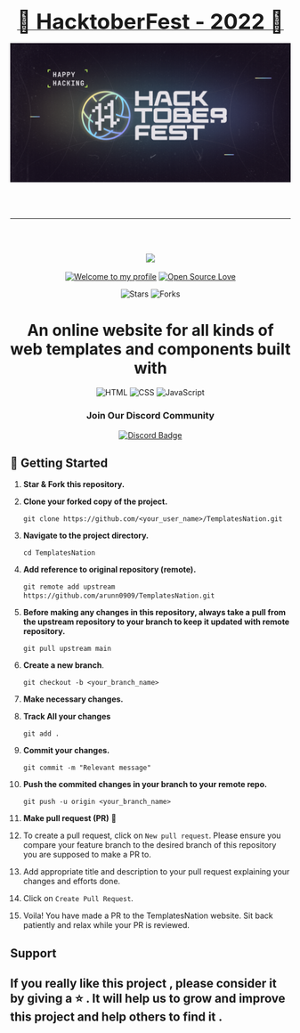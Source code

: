 
<h3 align="center">
    <a href="https://hacktoberfest.com/">
        <b style="font-size:4vw">🎊  HacktoberFest - 2022 🎉 </b>
    </a>
</h3>
<p align="center"><img src="Images/hactoberfest.png"></p>
<br>
<br>
<hr>
<br>
<br>
<!--<div align="center">
 <img src="images/readmelogo.jpeg" height=70px />
</div>-->
<p align = 'center'>
 <a href='https://arunn0909.github.io/TemplatesNation/'>
    <img src = "https://img.shields.io/badge/TemplatesNation-4B275F?style=round" width = '20%'/></a> 
</p>

<div align="center">

[![Welcome to my profile](https://img.shields.io/badge/Hello,Programmer!-Welcome-blue.svg?style=flat&logo=github)](https://github.com/arunn0909)
[![Open Source Love](https://badges.frapsoft.com/os/v2/open-source.svg?v=103)](https://arunn0909.github.io/TemplatesNation/)
<!--![Lines of code](https://img.shields.io/tokei/lines/github/arunn0909/TemplatesNation?color=red&label=Lines%20of%20Code)-->
<!-- ![License](https://img.shields.io/badge/License-MIT-red.svg) -->
![Stars](https://img.shields.io/github/stars/arunn0909/TemplatesNation?style=flat&logo=github)
![Forks](https://img.shields.io/github/forks/arunn0909/TemplatesNation?style=flat&logo=github)

</div>

<h1 align="center">An online website for all kinds of web templates and components built with </h3>
<div align="center"> 

![HTML](https://img.shields.io/badge/-HTML-3498DB?style=for-the-badge&logo=HTML5&logoColor=white)
![CSS](https://img.shields.io/badge/-CSS-1572B6?style=for-the-badge&logo=CSS3&logoColor=white)
![JavaScript](https://img.shields.io/badge/JavaScript-F7DF1E?style=for-the-badge&logo=javascript&logoColor=black) 
<!-- ![BOOTSTRAP](https://img.shields.io/badge/Bootstrap-563D7C?style=for-the-badge&logo=bootstrap5&logoColor=white)-->

</div>

<h3 align="center">Join Our Discord Community </h3>
<div align="center">

[![Discord Badge](https://img.shields.io/badge/Discord-1DA1F2?style=plastic&logo=discord&logoColor=white&link=https://discord.com/in/ftrasvent)](https://discord.gg/7qgzbmM6)

</div>

## 🎉 Getting Started

1. **Star & Fork this repository.**

2. **Clone your forked copy of the project.**
   ```
   git clone https://github.com/<your_user_name>/TemplatesNation.git
   ```

3. **Navigate to the project directory.**
   ```
   cd TemplatesNation
   ```
4. **Add reference to original repository (remote).**
   ```
   git remote add upstream https://github.com/arunn0909/TemplatesNation.git
   ```
5. **Before making any changes in this repository, always take a pull from the upstream repository to your branch to keep it updated with remote repository.**
   ```
   git pull upstream main
   ```
6. **Create a new branch**.
   ```
   git checkout -b <your_branch_name>
   ```
7. **Make necessary changes.**

8. **Track All your changes**
   ```
   git add .
   ```
9. **Commit your changes.**
   ```
   git commit -m "Relevant message"
   ```
10. **Push the commited changes in your branch to your remote repo.**
    ```
    git push -u origin <your_branch_name>
    ```
11. **Make pull request (PR)** 🚀

12. To create a pull request, click on `New pull request`. Please ensure you compare your feature branch to the desired branch of this repository you are supposed to make a PR to.


13. Add appropriate title and description to your pull request explaining your changes and efforts done.


14. Click on `Create Pull Request`.


15. Voila! You have made a PR to the TemplatesNation website. Sit back patiently and relax while your PR is reviewed. 
<!-- ## Thanks to all Contributors <a name = "contributors"></a>

<a href="https://github.com/arunn0909/BooksWorld/graphs/contributors"> 
<img src="https://contrib.rocks/image?repo=arunn0909/TemplatesNation" /> 

</a> -->

## Support

   ## If you really like this project , please consider it by giving a  ⭐️ . It will help us to grow and improve this project and help others to find it . 
